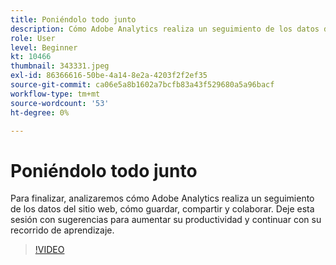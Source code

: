 ```yaml
---
title: Poniéndolo todo junto
description: Cómo Adobe Analytics realiza un seguimiento de los datos del sitio web y cómo guardar, compartir y colaborar
role: User
level: Beginner
kt: 10466
thumbnail: 343331.jpeg
exl-id: 86366616-50be-4a14-8e2a-4203f2f2ef35
source-git-commit: ca06e5a8b1602a7bcfb83a43f529680a5a96bacf
workflow-type: tm+mt
source-wordcount: '53'
ht-degree: 0%

---
```


# Poniéndolo todo junto

Para finalizar, analizaremos cómo Adobe Analytics realiza un seguimiento de los datos del sitio web, cómo guardar, compartir y colaborar. Deje esta sesión con sugerencias para aumentar su productividad y continuar con su recorrido de aprendizaje.

>[!VIDEO](https://video.tv.adobe.com/v/343331/?quality=12&learn=on)
